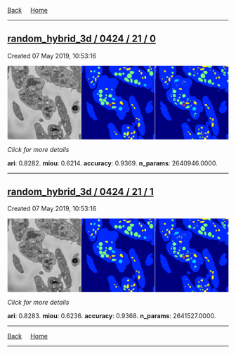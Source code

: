 
[Back](..)&nbsp;&nbsp;&nbsp;&nbsp;&nbsp;[Home](https://leapmanlab.github.io/snapshots)

---

<div class="summary"><a href="0"><h2>random_hybrid_3d / 0424 / 21 / 0</h2></a><p>Created 07 May 2019, 10:53:16
</p><a href="0"><img src="0/media/summary.png" align="center"></a><p>
<i>Click for more details</i>
</p></div>

**ari**: 0.8282. **miou**: 0.6214. **accuracy**: 0.9369. **n_params**: 2640946.0000. 

---

<div class="summary"><a href="1"><h2>random_hybrid_3d / 0424 / 21 / 1</h2></a><p>Created 07 May 2019, 10:53:16
</p><a href="1"><img src="1/media/summary.png" align="center"></a><p>
<i>Click for more details</i>
</p></div>

**ari**: 0.8283. **miou**: 0.6236. **accuracy**: 0.9368. **n_params**: 2641527.0000. 

---

[Back](..)&nbsp;&nbsp;&nbsp;&nbsp;&nbsp;[Home](https://leapmanlab.github.io/snapshots)

---